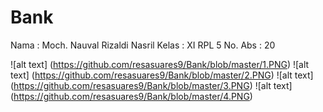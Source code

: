 # Bank
Nama : Moch. Nauval Rizaldi Nasril
Kelas : XI RPL 5
No. Abs : 20

![alt text] (https://github.com/resasuares9/Bank/blob/master/1.PNG)
![alt text] (https://github.com/resasuares9/Bank/blob/master/2.PNG)
![alt text] (https://github.com/resasuares9/Bank/blob/master/3.PNG)
![alt text] (https://github.com/resasuares9/Bank/blob/master/4.PNG)
